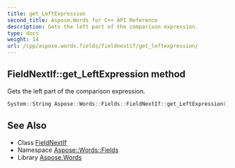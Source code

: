 ```yaml
---
title: get_LeftExpression
second_title: Aspose.Words for C++ API Reference
description: Gets the left part of the comparison expression.
type: docs
weight: 14
url: /cpp/aspose.words.fields/fieldnextif/get_leftexpression/
---
```

## FieldNextIf::get_LeftExpression method


Gets the left part of the comparison expression.

```cpp
System::String Aspose::Words::Fields::FieldNextIf::get_LeftExpression()
```

## See Also

* Class [FieldNextIf](../)
* Namespace [Aspose::Words::Fields](../../)
* Library [Aspose.Words](../../../)
